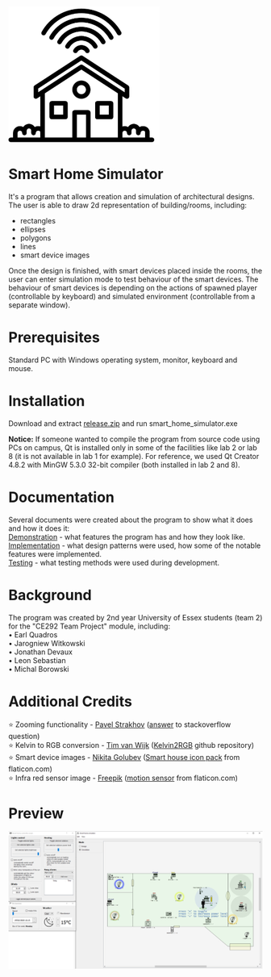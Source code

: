 <img alt="smart_home_image" src="https://raw.githubusercontent.com/michalmonday/files/master/ce292_team_project/images/readme_top_image.png" width=300 />    

# Smart Home Simulator
It's a program that allows creation and simulation of architectural designs. The user is able to draw 2d representation of building/rooms, including:  
* rectangles
* ellipses
* polygons
* lines
* smart device images

Once the design is finished, with smart devices placed inside the rooms, the user can enter simulation mode to test behaviour of the smart devices. The behaviour of smart devices is depending on the actions of spawned player (controllable by keyboard) and simulated environment (controllable from a separate window).

# Prerequisites   
Standard PC with Windows operating system, monitor, keyboard and mouse.   

# Installation   
Download and extract [release.zip](https://cseegit.essex.ac.uk/2019_ce292/ce292_team_2/blob/master/release.zip) and run smart_home_simulator.exe  

**Notice:** If someone wanted to compile the program from source code using PCs on campus, Qt is installed only in some of the facilities like lab 2 or lab 8 (it is not available in lab 1 for example). For reference, we used Qt Creator 4.8.2 with MinGW 5.3.0 32-bit compiler (both installed in lab 2 and 8).  

# Documentation
Several documents were created about the program to show what it does and how it does it:  
[Demonstration](https://cseegit.essex.ac.uk/2019_ce292/ce292_team_2/blob/master/Final%20Product%20Report%20Documents/ProductDemonstration.md) - what features the program has and how they look like.  
[Implementation](https://cseegit.essex.ac.uk/2019_ce292/ce292_team_2/blob/master/Final%20Product%20Report%20Documents/ProductImplementationReport.md) - what design patterns were used, how some of the notable features were implemented.  
[Testing](https://cseegit.essex.ac.uk/2019_ce292/ce292_team_2/blob/master/Final%20Product%20Report%20Documents/TestReport.md) - what testing methods were used during development.  

# Background
The program was created by 2nd year University of Essex students (team 2) for the "CE292 Team Project" module, including:  
•	Earl Quadros  
•	Jarogniew Witkowski  
•	Jonathan Devaux  
•	Leon Sebastian  
•	Michal Borowski  

# Additional Credits
:star: Zooming functionality - [Pavel Strakhov](https://stackoverflow.com/users/344347/pavel-strakhov) ([answer](https://stackoverflow.com/a/19114517/4620679) to stackoverflow question)   
:star: Kelvin to RGB conversion - [Tim van Wijk](https://github.com/timvw74) ([Kelvin2RGB](https://github.com/timvw74/Kelvin2RGB) github repository)  
:star: Smart device images - [Nikita Golubev](https://www.flaticon.com/authors/nikita-golubev) ([Smart house icon pack](https://www.flaticon.com/packs/smart-house-19) from flaticon.com)  
:star: Infra red sensor image - [Freepik](https://www.flaticon.com/authors/freepik) ([motion sensor](https://www.flaticon.com/free-icon/motion-sensor_2628606) from flaticon.com)  

# Preview   
![preview image](https://github.com/michalmonday/files/blob/master/ce292_team_project/images/final/overview.png?raw=true)  